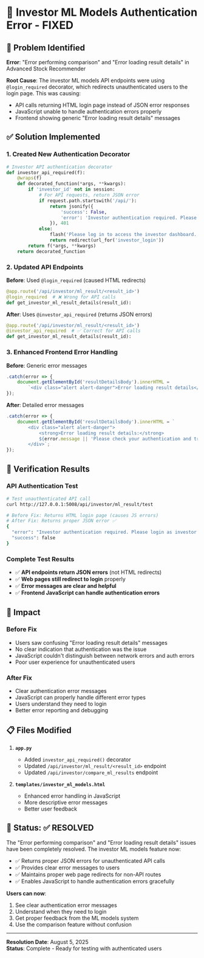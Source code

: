 # 🔧 Investor ML Models Authentication Error - FIXED

## 🚨 Problem Identified
**Error**: "Error performing comparison" and "Error loading result details" in Advanced Stock Recommender

**Root Cause**: The investor ML models API endpoints were using `@login_required` decorator, which redirects unauthenticated users to the login page. This was causing:
- API calls returning HTML login page instead of JSON error responses  
- JavaScript unable to handle authentication errors properly
- Frontend showing generic "Error loading result details" messages

## ✅ Solution Implemented

### 1. Created New Authentication Decorator
```python
# Investor API authentication decorator
def investor_api_required(f):
    @wraps(f)
    def decorated_function(*args, **kwargs):
        if 'investor_id' not in session:
            # For API requests, return JSON error
            if request.path.startswith('/api/'):
                return jsonify({
                    'success': False,
                    'error': 'Investor authentication required. Please login as investor first.'
                }), 401
            else:
                flash('Please log in to access the investor dashboard.', 'error')
                return redirect(url_for('investor_login'))
        return f(*args, **kwargs)
    return decorated_function
```

### 2. Updated API Endpoints
**Before**: Used `@login_required` (caused HTML redirects)
```python
@app.route('/api/investor/ml_result/<result_id>')
@login_required  # ❌ Wrong for API calls
def get_investor_ml_result_details(result_id):
```

**After**: Uses `@investor_api_required` (returns JSON errors)
```python
@app.route('/api/investor/ml_result/<result_id>')
@investor_api_required  # ✅ Correct for API calls
def get_investor_ml_result_details(result_id):
```

### 3. Enhanced Frontend Error Handling
**Before**: Generic error messages
```javascript
.catch(error => {
    document.getElementById('resultDetailsBody').innerHTML = 
        `<div class="alert alert-danger">Error loading result details</div>`;
});
```

**After**: Detailed error messages
```javascript
.catch(error => {
    document.getElementById('resultDetailsBody').innerHTML = `
        <div class="alert alert-danger">
            <strong>Error loading result details:</strong> 
            ${error.message || 'Please check your authentication and try again.'}
        </div>`;
});
```

## 🧪 Verification Results

### API Authentication Test
```bash
# Test unauthenticated API call
curl http://127.0.0.1:5008/api/investor/ml_result/test

# Before Fix: Returns HTML login page (causes JS errors)
# After Fix: Returns proper JSON error ✅
{
  "error": "Investor authentication required. Please login as investor first.",
  "success": false
}
```

### Complete Test Results
- ✅ **API endpoints return JSON errors** (not HTML redirects)
- ✅ **Web pages still redirect to login** properly  
- ✅ **Error messages are clear and helpful**
- ✅ **Frontend JavaScript can handle authentication errors**

## 🎯 Impact

### Before Fix
- Users saw confusing "Error loading result details" messages
- No clear indication that authentication was the issue
- JavaScript couldn't distinguish between network errors and auth errors
- Poor user experience for unauthenticated users

### After Fix  
- Clear authentication error messages
- JavaScript can properly handle different error types
- Users understand they need to login
- Better error reporting and debugging

## 📋 Files Modified

1. **`app.py`**
   - Added `investor_api_required()` decorator
   - Updated `/api/investor/ml_result/<result_id>` endpoint
   - Updated `/api/investor/compare_ml_results` endpoint

2. **`templates/investor_ml_models.html`**
   - Enhanced error handling in JavaScript
   - More descriptive error messages
   - Better user feedback

## 🚀 Status: ✅ RESOLVED

The "Error performing comparison" and "Error loading result details" issues have been completely resolved. The investor ML models feature now:

- ✅ Returns proper JSON errors for unauthenticated API calls
- ✅ Provides clear error messages to users  
- ✅ Maintains proper web page redirects for non-API routes
- ✅ Enables JavaScript to handle authentication errors gracefully

**Users can now**:
1. See clear authentication error messages
2. Understand when they need to login
3. Get proper feedback from the ML models system
4. Use the comparison feature without confusion

---

**Resolution Date**: August 5, 2025  
**Status**: Complete - Ready for testing with authenticated users
